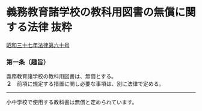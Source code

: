 # 義務教育諸学校の教科用図書の無償に関する法律 抜粋
[昭和三十七年法律第六十号](https://elaws.e-gov.go.jp/search/elawsSearch/elaws_search/lsg0500/detail?lawId=337AC0000000060)
### 第一条（趣旨）
<span class="highlight">義務教育諸学校の教科用図書は、無償とする。</span>  
**２**　前項に規定する措置に関し必要な事項は、別に法律で定める。

---

<div class="note"><i class="fa fa-comment-o"></i> 小中学校で使用する教科書は無償と定められています。</div>